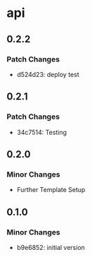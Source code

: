 # api

## 0.2.2

### Patch Changes

- d524d23: deploy test

## 0.2.1

### Patch Changes

- 34c7514: Testing

## 0.2.0

### Minor Changes

- Further Template Setup

## 0.1.0

### Minor Changes

- b9e6852: initial version
